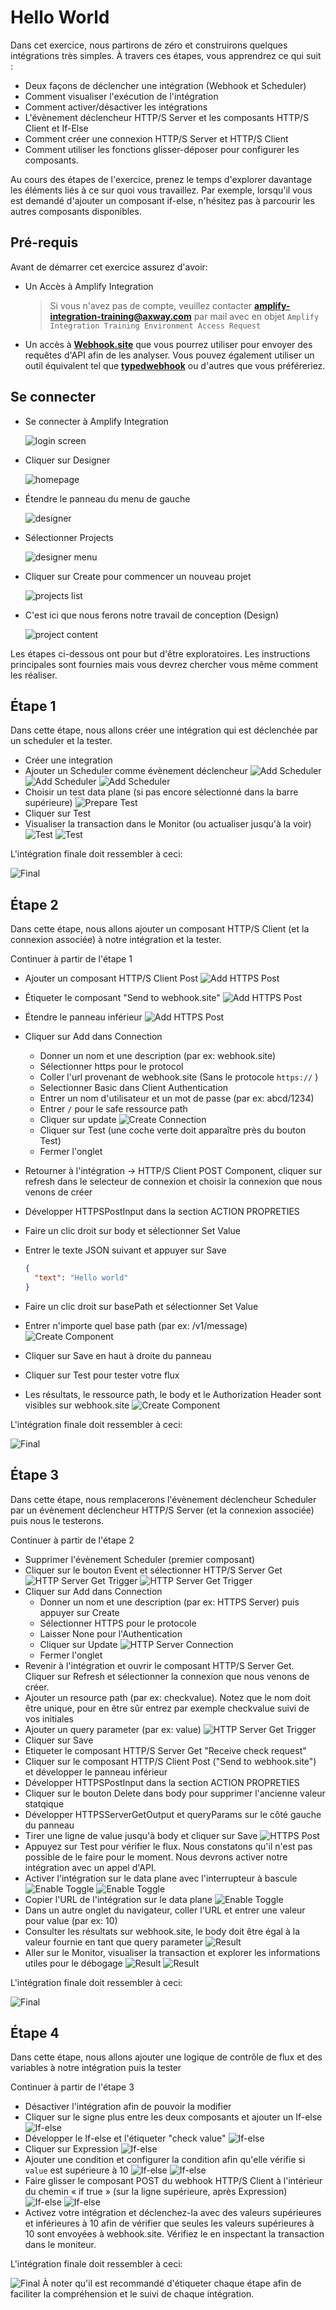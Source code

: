 # Hello World

Dans cet exercice, nous partirons de zéro et construirons quelques intégrations très simples.
À travers ces étapes, vous apprendrez ce qui suit :

* Deux façons de déclencher une intégration (Webhook et Scheduler)
* Comment visualiser l'exécution de l'intégration
* Comment activer/désactiver les intégrations
* L'évènement déclencheur HTTP/S Server et les composants HTTP/S Client et If-Else
* Comment créer une connexion HTTP/S Server et HTTP/S Client 
* Comment utiliser les fonctions glisser-déposer pour configurer les composants.

Au cours des étapes de l'exercice, prenez le temps d'explorer davantage les éléments liés à ce sur quoi vous travaillez. Par exemple, lorsqu'il vous est demandé d'ajouter un composant if-else, n'hésitez pas à parcourir les autres composants disponibles.


## Pré-requis

Avant de démarrer cet exercice assurez d'avoir:

* Un Accès à Amplify Integration
  > Si vous n'avez pas de compte, veuillez contacter **[amplify-integration-training@axway.com](mailto:amplify-integration-training@axway.com?subject=Amplify%20Integration%20-%20Training%20Environment%20Access%20Request&body=Hi%2C%0D%0A%0D%0ACould%20you%20provide%20me%20with%20access%20to%20an%20environment%20where%20I%20can%20practice%20the%20Amplify%20Integration%20e-Learning%20labs%20%3F%0D%0A%0D%0ABest%20Regards.%0D%0A)**  par mail avec en objet `Amplify Integration Training Environment Access Request`
* Un accès à [**Webhook.site**](https://webhook.site/) que vous pourrez utiliser pour envoyer des requêtes d'API afin de les analyser. Vous pouvez également utiliser un outil équivalent tel que [**typedwebhook**](https://typedwebhook.tools/) ou d'autres que vous préféreriez.

## Se connecter

* Se connecter à Amplify Integration

  ![login screen](../images/login-screen.png)

* Cliquer sur Designer

  ![homepage](../images/homepage.png)

* Étendre le panneau du menu de gauche

  ![designer](../images/designer.png)

* Sélectionner Projects

  ![designer menu](../images/designer-menu.png)

* Cliquer sur  Create pour commencer un nouveau projet

  ![projects list](../images/projects-list.png)

* C'est ici que nous ferons notre travail de conception (Design)

  ![project content](../images/project-content.png)

Les étapes ci-dessous ont pour but d'être exploratoires. Les instructions principales sont fournies mais vous devrez chercher vous même comment les réaliser.

## Étape 1

Dans cette étape, nous allons créer une intégration qui est déclenchée par un scheduler et la tester.

* Créer une integration
* Ajouter un Scheduler comme évènement déclencheur
  ![Add Scheduler](../images/lab1-add-scheduler-a.png)
  ![Add Scheduler](../images/lab1-add-scheduler-b.png)
  ![Add Scheduler](../images/lab1-add-scheduler-c.png)
* Choisir un test data plane (si pas encore sélectionné dans la barre supérieure)
  ![Prepare Test](../images/lab1-prepare-test.png)
* Cliquer sur Test
* Visualiser la transaction dans le Monitor (ou actualiser jusqu'à la voir)
  ![Test](../images/lab1-test-a.png)
  ![Test](../images/lab1-test-b.png)

L'intégration finale doit ressembler à ceci:

![Final](../images/lab1-final-a.png)

## Étape 2

Dans cette étape, nous allons ajouter un composant HTTP/S Client (et la connexion associée) à notre intégration et la tester.

Continuer à partir de l'étape 1

* Ajouter un composant HTTP/S Client Post
  ![Add HTTPS Post](../images/lab2-add-https-post-a.png)
* Étiqueter le composant "Send to webhook.site"
  ![Add HTTPS Post](../images/lab2-add-https-post-b.png)
* Étendre le panneau inférieur
  ![Add HTTPS Post](../images/lab2-add-https-post-c.png)
* Cliquer sur Add dans Connection
  * Donner un nom et une description (par ex: webhook.site)
  * Sélectionner https pour le protocol
  * Coller l'url provenant de webhook.site (Sans le protocole `https://` )
  * Selectionner  Basic dans Client Authentication
  * Entrer un nom d'utilisateur et un mot de passe (par ex: abcd/1234)
  * Entrer `/` pour le safe ressource path
  * Cliquer sur update
    ![Create Connection](../images/lab2-create-connection-a.png)
  * Cliquer sur Test (une coche verte doit apparaître près du bouton Test)
  * Fermer l'onglet
* Retourner à l'intégration -> HTTP/S Client POST Component, cliquer sur refresh dans le selecteur de connexion et choisir la connexion que nous venons de créer
* Développer HTTPSPostInput dans la section ACTION PROPRETIES
* Faire un clic droit sur body et sélectionner Set Value
* Entrer le texte JSON suivant et appuyer sur Save


  ```json
  {
    "text": "Hello world"
  ‌}
  ```

* Faire un clic droit sur basePath et sélectionner Set Value 
* Entrer n'importe quel base path (par ex: /v1/message)
  ![Create Component](../images/lab2-create-http-post-component-a.png)
* Cliquer sur Save en haut à droite du panneau
* Cliquer sur Test pour tester votre flux
* Les résultats, le ressource path, le body et le Authorization Header sont visibles sur webhook.site
  ![Create Component](../images/lab2-test-results-a.png)

L'intégration finale doit ressembler à ceci:

![Final](../images/lab2-final-a.png)

## Étape 3

Dans cette étape, nous remplacerons l'évènement déclencheur Scheduler par un évènement déclencheur HTTP/S Server (et la connexion associée) puis nous le testerons.

Continuer à partir de l'étape 2 

* Supprimer l'évènement Scheduler (premier composant)
* Cliquer sur le bouton Event et sélectionner HTTP/S Server Get
  ![HTTP Server Get Trigger](../images/lab3-add-https-get-trigger-a.png)
  ![HTTP Server Get Trigger](../images/lab3-add-https-get-trigger-b.png)
* Cliquer sur Add dans Connection
  * Donner un nom et une description (par ex: HTTPS Server) puis appuyer sur Create
  * Sélectionner HTTPS pour le protocole
  * Laisser None pour l'Authentication
  * Cliquer sur Update
  ![HTTP Server Connection](../images/lab3-https-connection-a.png)
  * Fermer l'onglet 
* Revenir à l'intégration et ouvrir le composant HTTP/S Server Get. Cliquer sur Refresh et sélectionner la connexion que nous venons de créer.
* Ajouter un resource path (par ex: checkvalue). Notez que le nom doit être unique, pour en être sûr entrez par exemple checkvalue suivi de vos initiales
* Ajouter un query parameter (par ex: value)
  ![HTTP Server Get Trigger](../images/lab3-add-https-get-trigger-c.png)
* Cliquer sur Save 
* Etiqueter le composant HTTP/S Server Get "Receive check request"
* Cliquer sur le composant HTTP/S Client Post ("Send to webhook.site") et développer le panneau inférieur
* Développer HTTPSPostInput dans la section ACTION PROPRETIES
* Cliquer sur le bouton Delete dans body pour supprimer l'ancienne valeur statqique 
* Développer HTTPSServerGetOutput et queryParams sur le côté gauche du panneau
* Tirer une ligne de value jusqu'à body et cliquer sur Save 
  ![HTTPS Post](../images/lab3-create-http-post-component-a.png)
* Appuyez sur Test pour vérifier le flux. Nous constatons qu'il n'est pas possible de le faire pour le moment. Nous devrons activer notre intégration avec un appel d'API.
* Activer l'intégration sur le data plane avec l'interrupteur à bascule
  ![Enable Toggle](../images/lab3-enable-a.png)
  ![Enable Toggle](../images/lab3-enable-b.png)
* Copier l'URL de l'intégration sur le data plane 
  ![Enable Toggle](../images/lab3-enable-c.png)
* Dans un autre onglet du navigateur, coller l'URL et entrer une valeur pour value (par ex: 10)
* Consulter les résultats sur webhook.site, le body doit être égal à la valeur fournie en tant que query parameter 
  ![Result](../images/lab3-result-a.png)
* Aller sur le  Monitor, visualiser la transaction et explorer les informations utiles pour le débogage
  ![Result](../images/lab3-result-b.png)
  ![Result](../images/lab3-result-c.png)


L'intégration finale doit ressembler à ceci:

![Final](../images/lab3-final-a.png)


## Étape 4

Dans cette étape, nous allons ajouter une logique de contrôle de flux et des variables à notre intégration puis la tester

Continuer à partir de l'étape 3

* Désactiver l'intégration afin de pouvoir la modifier 
* Cliquer sur le signe plus entre les deux composants et ajouter un If-else
  ![If-else](../images/lab4-ifelse-a.png)
* Développer le If-else et l'étiqueter "check value"
  ![If-else](../images/lab4-ifelse-b.png)
* Cliquer sur Expression
  ![If-else](../images/lab4-ifelse-c.png)
* Ajouter une condition et configurer la condition afin qu'elle vérifie si `value` est supérieure à 10
  ![If-else](../images/lab4-ifelse-d.png)
  ![If-else](../images/lab4-ifelse-e.png)
* Faire glisser le composant POST du webhook HTTP/S Client à l'intérieur du chemin « if true » (sur la ligne supérieure, après Expression)
  ![If-else](../images/lab4-ifelse-f.png)
  ![If-else](../images/lab4-ifelse-g.png)
* Activez votre intégration et déclenchez-la avec des valeurs supérieures et inférieures à 10 afin de  vérifier que seules les valeurs supérieures à 10 sont envoyées à webhook.site. Vérifiez le en inspectant la transaction dans le moniteur.

L'intégration finale doit ressembler à ceci:

![Final](../images/lab4-final-a.png)
À noter qu'il est recommandé d'étiqueter chaque étape afin de faciliter la compréhension et le suivi de chaque intégration.